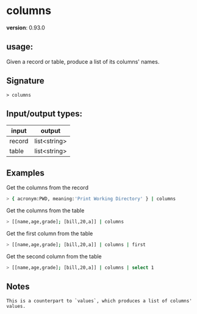 # columns

**version**: 0.93.0

## **usage**:

Given a record or table, produce a list of its columns' names.

## Signature

`> columns `

## Input/output types:

| input  | output         |
| ------ | -------------- |
| record | list\<string\> |
| table  | list\<string\> |

## Examples

Get the columns from the record

```bash
> { acronym:PWD, meaning:'Print Working Directory' } | columns
```

Get the columns from the table

```bash
> [[name,age,grade]; [bill,20,a]] | columns
```

Get the first column from the table

```bash
> [[name,age,grade]; [bill,20,a]] | columns | first
```

Get the second column from the table

```bash
> [[name,age,grade]; [bill,20,a]] | columns | select 1
```

## Notes

```text
This is a counterpart to `values`, which produces a list of columns' values.
```

